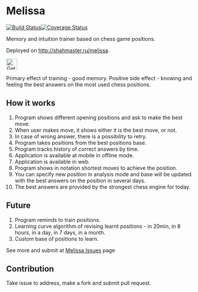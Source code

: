 # Melissa

[![Build Status](https://travis-ci.org/Scorpibear/melissa.svg?branch=master)](https://travis-ci.org/Scorpibear/melissa)[![Coverage Status](https://codecov.io/gh/Scorpibear/melissa/coverage.svg)](https://codecov.io/gh/Scorpibear/melissa)

Memory and intuition trainer based on chess game positions.

Deployed on http://shahmaster.ru/melissa.

<a href='https://play.google.com/store/apps/details?id=org.lifeidea.melissa&pcampaignid=MKT-Other-global-all-co-prtnr-py-PartBadge-Mar2515-1'><img alt='Get it on Google Play' src='https://play.google.com/intl/en_us/badges/images/generic/en_badge_web_generic.png' height="30"/></a>

Primary effect of training - good memory. Positive side effect - knowing and feeling the best answers on the most used chess positions.

## How it works

1. Program shows different opening positions and ask to make the best move.
2. When user makes move, it shows either it is the best move, or not.
3. In case of wrong answer, there is a possibility to retry.
4. Program takes positions from the best positions base.
5. Program tracks history of correct answers by time.
6. Application is available at mobile in offline mode.
7. Application is available in web.
8. Program shows in notation shortest moves to achieve the position.
9. You can specify new position in analysis mode and base will be updated with the best answers on the position in several days.
10. The best answers are provided by the strongest chess engine for today.

## Future

1. Program reminds to train positions.
2. Learning curve algorithm of revising learnt positions - in 20min, in 8 hours, in a day, in 7 days, in a month.
3. Custom base of positions to learn.

See more and submit at [Melissa Issues](https://github.com/Scorpibear/melissa/issues) page

## Contribution
Take issue to address, make a fork and submit pull request.
